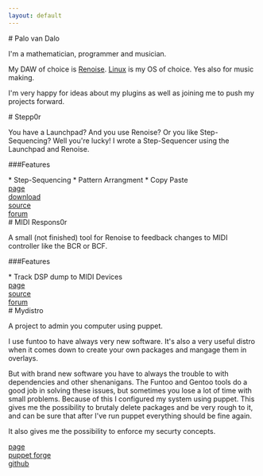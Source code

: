 ```yaml
---
layout: default
---
```


<div class="content-one" ><div class="content" markdown='1'>
# Palo van Dalo

I'm a mathematician, programmer and musician.

My DAW of choice is [Renoise](http://www.renoise.com).
[Linux](https://en.wikipedia.org/wiki/Linux) is my OS of choice.
Yes also for music making.

I'm very happy for ideas about my plugins as well as joining me to push my projects forward.

</div></div>

<div class="content-two" ><div class="content" markdown='1'>
# Stepp0r

You have a Launchpad? 
And you use Renoise? 
Or you like Step-Sequencing? 
Well you're lucky!
I wrote a Step-Sequencer using the Launchpad and Renoise.

###Features
<div class="block-feature" markdown='1'>
* Step-Sequencing
* Pattern Arrangment
* Copy Paste
</div>

<div class="block-links pure-g">
 <div class="pure-u-1 pure-u-sm-1-2 pure-u-md-1-2">
  <a class="button pure-button" href="http://mrvandalo.github.io/stepp0r/"> <i class="fa fa-file-o fa-lg"></i> page</a>
 </div>
 <div class="pure-u-1 pure-u-sm-1-2 pure-u-md-1-2">
  <a class="button pure-button" href="http://www.renoise.com/tools/stepp0r"> <i class="fa fa-download fa-lg"></i> download </a>
 </div>
 <div class="pure-u-1 pure-u-sm-1-2 pure-u-md-1-2">
  <a class="button pure-button" href="https://github.com/mrVanDalo/stepp0r"> <i class="fa fa-github fa-lg"></i> source </a>
 </div>
 <div class="pure-u-1 pure-u-sm-1-2 pure-u-md-1-2">
  <a class="button pure-button" href="http://forum.renoise.com/index.php/topic/42907-new-tool-30-stepp0r-launchpad-step-sequencer/"> <i class="fa fa-users fa-lg"></i> forum </a>
 </div>
</div>

</div></div>


<div class="content-one" ><div class="content" markdown='1'>
# MIDI Respons0r

A small (not finished) tool for Renoise to feedback changes to MIDI controller like the BCR or BCF.

###Features
<div class="block-feature" markdown='1'>
* Track DSP dump to MIDI Devices
</div>

<div class="block-links pure-g">
 <div class="pure-u-1 pure-u-sm-1-2 pure-u-md-1-2">
  <a class="button pure-button" href="http://mrvandalo.github.io/midi-respons0r/"> <i class="fa fa-file-o fa-lg"></i> page</a>
 </div>
 <div class="pure-u-1 pure-u-sm-1-2 pure-u-md-1-2">
  <a class="button pure-button" href="https://github.com/mrVanDalo/midi-respons0r"> <i class="fa fa-github fa-lg"></i> source </a>
 </div>
 <div class="pure-u-1 pure-u-sm-1-1 pure-u-md-1-1">
  <a class="button pure-button" href="http://forum.renoise.com/index.php/topic/45201-new-tool-30-midi-respons0r-midi-feedback/"> <i class="fa fa-users fa-lg"></i> forum </a>
 </div>
</div>



</div></div>
<div class="content-two" ><div class="content" markdown='1'>
# Mydistro

A project to admin you computer using puppet.

I use funtoo to have always very new software.
It's also a very useful distro when it comes down to create your own packages and mangage them in overlays.

But with brand new software you have to always the trouble to with dependencies and other shenanigans.
The Funtoo and Gentoo tools do a good job in solving these issues, but sometimes you lose a lot of time with small problems.
Because of this I configured my system using puppet.
This gives me the possibility to brutaly delete packages and be very rough to it, and can be sure that after I've run puppet everything should be fine again.

It also gives me the possibility to enforce my securty concepts.

<div class="block-links pure-g">
 <div class="pure-u-1 pure-u-sm-1-2 pure-u-md-1-2">
  <a class="button pure-button" href="http://mydistro.github.io/"><i class="fa fa-file-o fa-lg"></i> page</a>
 </div>
 <div class="pure-u-1 pure-u-sm-1-2 pure-u-md-1-2">
  <a class="button pure-button" href="https://forge.puppetlabs.com/myDistro"><i class="fa fa-server fa-lg"></i> puppet forge </a>
 </div>
 <div class="pure-u-1 pure-u-sm-1-1 pure-u-md-1-1">
  <a class="button pure-button" href="https://github.com/myDistro"> <i class="fa fa-github fa-lg"></i> github </a>
 </div>
</div>

</div></div>
